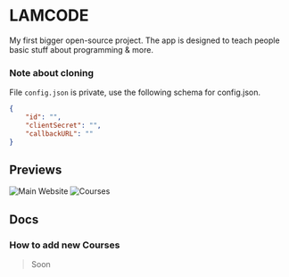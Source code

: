 # LAMCODE
My first bigger open-source project. The app is designed to teach people basic stuff about programming &amp; more.

### Note about cloning
File `config.json` is private, use the following schema for config.json.
```json
{
    "id": "",
    "clientSecret": "",
    "callbackURL": ""
}
```

## Previews

![Main Website](https://user-images.githubusercontent.com/58445363/153083217-fe0bf96d-b764-41c5-9b50-f638e61cda4c.png)
![Courses](https://user-images.githubusercontent.com/58445363/153083224-675e4936-0be9-4372-96da-6583fbe828ea.png)

## Docs

### How to add new Courses

> Soon
